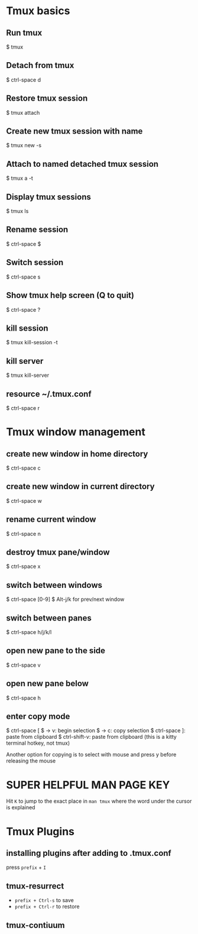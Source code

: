 # Tmux basics

## Run tmux

\$ tmux

## Detach from tmux

\$ ctrl-space d

## Restore tmux session

\$ tmux attach

## Create new tmux session with name

\$ tmux new -s <session>

## Attach to named detached tmux session

\$ tmux a -t <session>

## Display tmux sessions

\$ tmux ls

## Rename session

$ ctrl-space $

## Switch session

\$ ctrl-space s

## Show tmux help screen (Q to quit)

\$ ctrl-space ?

## kill session

\$ tmux kill-session -t <session>

## kill server

\$ tmux kill-server

## resource ~/.tmux.conf

\$ ctrl-space r

# Tmux window management

## create new window in home directory

\$ ctrl-space c

## create new window in current directory

\$ ctrl-space w

## rename current window

\$ ctrl-space n

## destroy tmux pane/window

\$ ctrl-space x

## switch between windows

\$ ctrl-space [0-9]
\$ Alt-j/k for prev/next window

## switch between panes

\$ ctrl-space h/j/k/l

## open new pane to the side

\$ ctrl-space v

## open new pane below

\$ ctrl-space h

## enter copy mode

\$ ctrl-space [
\$ -> v: begin selection
\$ -> c: copy selection
\$ ctrl-space ]: paste from clipboard
\$ ctrl-shift-v: paste from clipboard (this is a kitty terminal hotkey, not tmux)

Another option for copying is to select with mouse and press y before releasing the mouse

# SUPER HELPFUL MAN PAGE KEY

Hit `K` to jump to the exact place in `man tmux` where the word under the cursor is explained

# Tmux Plugins

## installing plugins after adding to .tmux.conf

press `prefix` + `I`

## tmux-resurrect

* `prefix + Ctrl-s` to save
* `prefix + Ctrl-r` to restore

## tmux-contiuum


